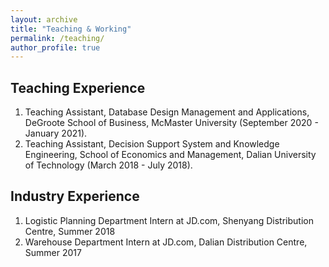 ```yaml
---
layout: archive
title: "Teaching & Working"
permalink: /teaching/
author_profile: true
---
```


## Teaching Experience

1. Teaching Assistant, Database Design Management and Applications, DeGroote School of Business, McMaster University (September 2020 - January 2021).
2. Teaching Assistant, Decision Support System and Knowledge Engineering, School of Economics and Management, Dalian University of Technology (March 2018 - July 2018).

## Industry Experience

1. Logistic Planning Department Intern at JD.com, Shenyang Distribution Centre, Summer 2018
2. Warehouse Department Intern at JD.com, Dalian Distribution Centre, Summer 2017

